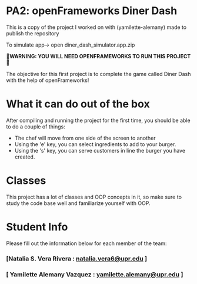 # PA2: openFrameworks Diner Dash
This is a copy of the project I worked on with (yamilette-alemany) made to publish the repository

To simulate app-> open diner_dash_simulator.app.zip




**🚨WARNING: YOU WILL NEED OPENFRAMEWORKS TO RUN THIS PROJECT 🚨**

The objective for this first project is to complete the game called Diner Dash with the help of openFrameworks!

# What it can do out of the box
After compiling and running the project for the first time, you should be able to do a couple of things:

- The chef will move from one side of the screen to another
- Using the 'e' key, you can select ingredients to add to your burger.
- Using the 's' key, you can serve customers in line the burger you have created.

# Classes
This project has a lot of classes and OOP concepts in it, so make sure to study the code base well and familiarize yourself with OOP.

# Student Info
Please fill out the information below for each member of the team:

### [Natalia S. Vera Rivera : natalia.vera6@upr.edu ]

### [ Yamilette Alemany Vazquez : yamilette.alemany@upr.edu ]
